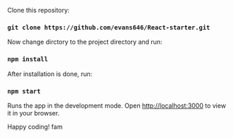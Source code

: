 Clone this repository:

### `git clone https://github.com/evans646/React-starter.git`

Now change dirctory to the project directory and run:

### `npm install `

After installation is done, run:

### `npm start`

Runs the app in the development mode.
Open [http://localhost:3000](http://localhost:3000) to view it in your browser.

Happy coding! fam 
